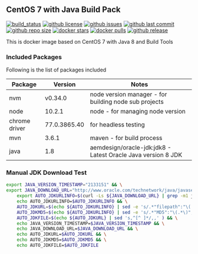 ## CentOS 7 with Java Build Pack

[![build_status](https://travis-ci.org/aem-design/centos-java-buildpack.svg?branch=master)](https://travis-ci.org/aem-design/centos-java-buildpack) 
[![github license](https://img.shields.io/github/license/aem-design/centos-java-buildpack)](https://github.com/aem-design/centos-java-buildpack) 
[![github issues](https://img.shields.io/github/issues/aem-design/centos-java-buildpack)](https://github.com/aem-design/centos-java-buildpack) 
[![github last commit](https://img.shields.io/github/last-commit/aem-design/centos-java-buildpack)](https://github.com/aem-design/centos-java-buildpack) 
[![github repo size](https://img.shields.io/github/repo-size/aem-design/centos-java-buildpack)](https://github.com/aem-design/centos-java-buildpack) 
[![docker stars](https://img.shields.io/docker/stars/aemdesign/centos-java-buildpack)](https://hub.docker.com/r/aemdesign/centos-java-buildpack) 
[![docker pulls](https://img.shields.io/docker/pulls/aemdesign/centos-java-buildpack)](https://hub.docker.com/r/aemdesign/centos-java-buildpack) 
[![github release](https://img.shields.io/github/release/aem-design/centos-java-buildpack)](https://github.com/aem-design/centos-java-buildpack)

This is docker image based on CentOS 7 with Java 8 and Build Tools

### Included Packages

Following is the list of packages included

| Package | Version | Notes  |
| ---  | ---    | --- |
| nvm | v0.34.0 | node version manager - for building node sub projects|
| node | 10.2.1 | node - for managing node version|
| chrome driver | 77.0.3865.40  | for headless testing |
| mvn | 3.6.1 | maven - for build process |
| java | 1.8 | aemdesign/oracle-jdk:jdk8 - Latest Oracle Java version 8 JDK |

### Manual JDK Download Test

```bash
export JAVA_VERSION_TIMESTAMP="2133151" && \
export JAVA_DOWNLOAD_URL="http://www.oracle.com/technetwork/java/javase/downloads/jdk8-downloads-2133151.html" && \
    export AUTO_JDKURLINFO=$(curl -Ls ${JAVA_DOWNLOAD_URL} | grep -m1 jdk\-8u.*\-linux\-x64\.rpm ) && \
    echo AUTO_JDKURLINFO=$AUTO_JDKURLINFO && \
    AUTO_JDKURL=$(echo ${AUTO_JDKURLINFO} | sed -e 's/.*"filepath":"\(.*\)","MD5":.*/\1/g') && \
    AUTO_JDKMD5=$(echo ${AUTO_JDKURLINFO} | sed -e 's/.*"MD5":"\(.*\)","SHA256":.*/\1/g' )  && \
    AUTO_JDKFILE=$(echo ${AUTO_JDKURL} | sed 's,^[^ ]*/,,' ) && \
    echo JAVA_VERSION_TIMESTAMP=$JAVA_VERSION_TIMESTAMP && \
    echo JAVA_DOWNLOAD_URL=$JAVA_DOWNLOAD_URL && \
    echo AUTO_JDKURL=$AUTO_JDKURL && \
    echo AUTO_JDKMD5=$AUTO_JDKMD5 && \
    echo AUTO_JDKFILE=$AUTO_JDKFILE
```
